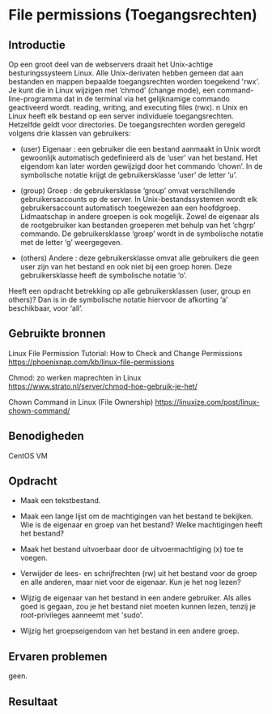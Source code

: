 # File permissions (Toegangsrechten)

## Introductie

Op een groot deel van de webservers draait het Unix-achtige besturingssysteem Linux. 
Alle Unix-derivaten hebben gemeen dat aan bestanden en mappen bepaalde toegangsrechten worden toegekend 'rwx'. 
Je kunt die in Linux wijzigen met ‘chmod’ (change mode), een command-line-programma dat in de terminal via het gelijknamige commando geactiveerd wordt.
reading, writing, and executing files (rwx). 
n Unix en Linux heeft elk bestand op een server individuele toegangsrechten. Hetzelfde geldt voor directories. 
De toegangsrechten worden geregeld volgens drie klassen van gebruikers:

- (user) Eigenaar : een gebruiker die een bestand aanmaakt in Unix wordt gewoonlijk automatisch gedefinieerd als de ‘user’ van het bestand. 
Het eigendom kan later worden gewijzigd door het commando ‘chown’. In de symbolische notatie krijgt de gebruikersklasse ‘user’ de letter ‘u’.

- (group) Groep : de gebruikersklasse ‘group’ omvat verschillende gebruikersaccounts op de server. 
In Unix-bestandssystemen wordt elk gebruikersaccount automatisch toegewezen aan een hoofdgroep. 
Lidmaatschap in andere groepen is ook mogelijk. Zowel de eigenaar als de rootgebruiker kan bestanden groeperen met behulp van het ‘chgrp’ commando. 
De gebruikersklasse ‘groep’ wordt in de symbolische notatie met de letter ‘g’ weergegeven.

- (others) Andere : deze gebruikersklasse omvat alle gebruikers die geen user zijn van het bestand en ook niet bij een groep horen. 
Deze gebruikersklasse heeft de symbolische notatie ‘o’.

Heeft een opdracht betrekking op alle gebruikersklassen (user, group en others)? Dan is in de symbolische notatie hiervoor de afkorting ‘a’ beschikbaar, voor ‘all’.

## Gebruikte bronnen

Linux File Permission Tutorial: How to Check and Change Permissions https://phoenixnap.com/kb/linux-file-permissions

Chmod: zo werken maprechten in Linux https://www.strato.nl/server/chmod-hoe-gebruik-je-het/

Chown Command in Linux (File Ownership) https://linuxize.com/post/linux-chown-command/

## Benodigheden

CentOS VM

## Opdracht

- Maak een tekstbestand.

- Maak een lange lijst om de machtigingen van het bestand te bekijken. Wie is de eigenaar en groep van het bestand? Welke machtigingen heeft het bestand?

- Maak het bestand uitvoerbaar door de uitvoermachtiging (x) toe te voegen.

- Verwijder de lees- en schrijfrechten (rw) uit het bestand voor de groep en alle anderen, maar niet voor de eigenaar. Kun je het nog lezen?

- Wijzig de eigenaar van het bestand in een andere gebruiker. Als alles goed is gegaan, zou je het bestand niet moeten kunnen lezen, tenzij je root-privileges aanneemt met 'sudo'.

- Wijzig het groepseigendom van het bestand in een andere groep.

## Ervaren problemen

geen.

## Resultaat
